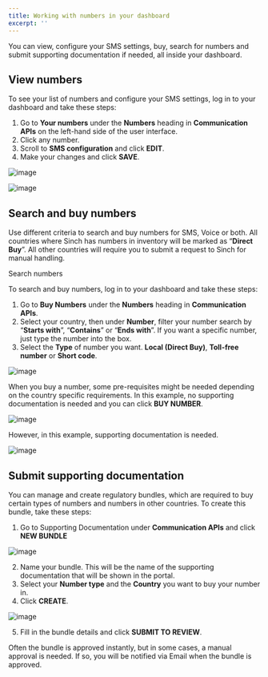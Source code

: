 ```yaml
---
title: Working with numbers in your dashboard
excerpt: ''
---
```

You can view, configure your SMS settings, buy, search for numbers and submit supporting documentation if needed, all inside your dashboard. 

## View numbers

To see your list of numbers and configure your SMS settings, log in to your dashboard and take these steps:
 1. Go to **Your numbers** under the **Numbers** heading in **Communication APIs** on the left-hand side of the user interface.
 2. Click any number. 
 3. Scroll to **SMS configuration** and click **EDIT**.
 4. Make your changes and click **SAVE**.

![image](https://user-images.githubusercontent.com/76005934/103358302-4db7e280-4a83-11eb-9b23-321c4819c432.png)

![image](https://user-images.githubusercontent.com/76005934/103362438-780b9f00-4a87-11eb-808d-4a22b82f5099.png)


## Search and buy numbers

Use different criteria to search and buy numbers for SMS, Voice or both. All countries where Sinch has numbers in inventory will be marked as “**Direct Buy**”. All other countries will require you to submit a request to Sinch for manual handling. 


Search numbers

To search and buy numbers, log in to your dashboard and take these steps:
  1. Go to **Buy Numbers** under the **Numbers** heading in **Communication APIs**.
  2. Select your country, then under **Number**, filter your number search by “**Starts with**”, “**Contains**” or “**Ends with**”. If you want a specific number, just type the number into the  box.
  3. Select the **Type** of number you want. **Local (Direct Buy)**, **Toll-free number** or **Short code**.
  
  ![image](https://user-images.githubusercontent.com/76005934/103358618-0847e500-4a84-11eb-8154-3b2bf8472678.png)
  
When you buy a number, some pre-requisites might be needed depending on the country specific requirements. In this example, no supporting documentation is needed and you can click **BUY NUMBER**.

![image](https://user-images.githubusercontent.com/76005934/103358667-2ca3c180-4a84-11eb-8186-fe9ecf92277b.png)

However, in this example, supporting documentation is needed.

![image](https://user-images.githubusercontent.com/76005934/103358730-4cd38080-4a84-11eb-9c93-e637a15b0f35.png)

## Submit supporting documentation

You can manage and create regulatory bundles, which are required to buy certain types of numbers and numbers in other countries. To create this bundle, take these steps:

  1. Go to Supporting Documentation under **Communication APIs** and click **NEW BUNDLE**
  
![image](https://user-images.githubusercontent.com/76005934/103359588-26aee000-4a86-11eb-83e3-4964c935bec0.png)

  2. Name your bundle. This will be the name of the supporting documentation that will be shown in the portal.
  3. Select your **Number type** and the **Country** you want to buy your number in.
  4. Click **CREATE**.

![image](https://user-images.githubusercontent.com/76005934/103359648-40502780-4a86-11eb-9537-05300da8feef.png)

  5. Fill in the bundle details and click **SUBMIT TO REVIEW**.

Often the bundle is approved instantly, but in some cases, a manual approval is needed. If so, you will be notified via Email when the bundle is approved.

